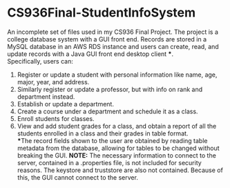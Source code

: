 # CS936Final-StudentInfoSystem
An incomplete set of files used in my CS936 Final Project. The project is a college database system with a GUI front end.
Records are stored in a MySQL database in an AWS RDS instance and users can create, read, and update records with a Java GUI front end desktop client <b>*</b>. <br/>
Specifically, users can:<br/>
1. Register or update a student with personal information like name, age, major, year, and address.<br/>
2. Similarly register or update a professor, but with info on rank and department instead.<br/>
3. Establish or update a department.<br/>
4. Create a course under a department and schedule it as a class.<br/>
5. Enroll students for classes.<br/>
6. View and add student grades for a class, and obtain a report of all the students enrolled in a class and their grades in table format.<br/>
<b>*</b>The record fields shown to the user are obtained by reading table metadata from the database, allowing for tables to
be changed without breaking the GUI.
<b>NOTE:</b> The necessary information to connect to the server, contained in a .properties file, is not included for security reasons. The keystore and truststore are also not contained. Because of this, the GUI cannot connect to the server. <br/>

